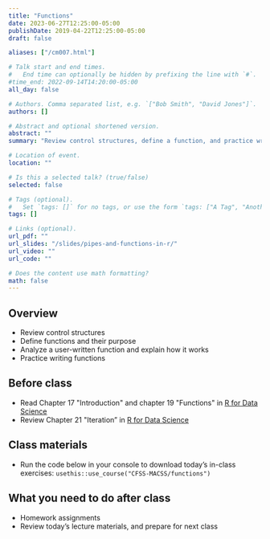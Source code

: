 ```yaml
---
title: "Functions"
date: 2023-06-27T12:25:00-05:00
publishDate: 2019-04-22T12:25:00-05:00
draft: false

aliases: ["/cm007.html"]

# Talk start and end times.
#   End time can optionally be hidden by prefixing the line with `#`.
#time_end: 2022-09-14T14:20:00-05:00
all_day: false

# Authors. Comma separated list, e.g. `["Bob Smith", "David Jones"]`.
authors: []

# Abstract and optional shortened version.
abstract: ""
summary: "Review control structures, define a function, and practice writing functions."

# Location of event.
location: ""

# Is this a selected talk? (true/false)
selected: false

# Tags (optional).
#   Set `tags: []` for no tags, or use the form `tags: ["A Tag", "Another Tag"]` for one or more tags.
tags: []

# Links (optional).
url_pdf: ""
url_slides: "/slides/pipes-and-functions-in-r/"
url_video: ""
url_code: ""

# Does the content use math formatting?
math: false
---
```




## Overview

* Review control structures 
* Define functions and their purpose
* Analyze a user-written function and explain how it works
* Practice writing functions

## Before class

* Read Chapter 17 "Introduction" and chapter 19 "Functions" in [R for Data Science](http://r4ds.had.co.nz/)
* Review Chapter 21 "Iteration” in [R for Data Science](https://r4ds.had.co.nz/iteration.html) 

<!--
See "Data transformation" lecture for further references
-->

## Class materials

* Run the code below in your console to download today’s in-class exercises: `usethis::use_course("CFSS-MACSS/functions")`

<!--
* [Pipes in R](/notes/pipes/)
* [Functions in R](/notes/functions/)
-->

## What you need to do after class

* Homework assignments
* Review today’s lecture materials, and prepare for next class
